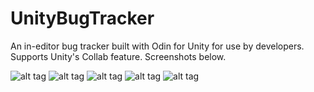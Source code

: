# UnityBugTracker
An in-editor bug tracker built with Odin for Unity for use by developers. Supports Unity's Collab feature. 
Screenshots below.

![alt tag](https://imgur.com/9Dpxoau "Screenshot 1, Main page")
![alt tag](https://imgur.com/sBJXZap "Screenshot 2, Display State Options")
![alt tag](https://imgur.com/xKf793H "Screenshot 3, Show Archive Function")
![alt tag](https://imgur.com/psvX2tE "Screenshot 4, Display Severity Options")
![alt tag](https://imgur.com/1oL51GH "Screenshot 5, Show Settings")
